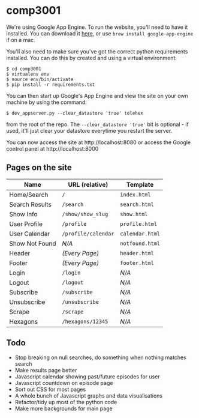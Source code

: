 # comp3001

We're using Google App Engine. To run the website, you'll need to have it
installed. You can download it
[here](https://developers.google.com/appengine/downloads#Google_App_Engine_SDK_for_Python),
or use `brew install google-app-engine` if on a mac.

You'll also need to make sure you've got the correct python requirements
installed. You can do this by created and using a virtual environment:

```
$ cd comp3001
$ virtualenv env
$ source env/bin/activate
$ pip install -r requirements.txt
```

You can then start up Google's App Engine and view the site on your own machine
by using the command:

```
$ dev_appserver.py --clear_datastore 'true' telehex
```

from the root of the repo. The `--clear_datastore 'true'` bit is optional - if
used, it'll just clear your datastore everytime you restart the server.

You can now access the site at http://localhost:8080 or access the Google
control panel at http://localhost:8000

## Pages on the site

| Name           | URL (relative)      | Template        |
|----------------|---------------------|-----------------|
| Home/Search    | `/`                 | `index.html`    |
| Search Results | `/search`           | `search.html`   |
| Show Info      | `/show/show_slug`   | `show.html`     |
| User Profile   | `/profile`          | `profile.html`  |
| User Calendar  | `/profile/calendar` | `calendar.html` |
| Show Not Found | *N/A*               | `notfound.html` |
| Header         | *(Every Page)*      | `header.html`   |
| Footer         | *(Every Page)*      | `footer.html`   |
| Login          | `/login`            | *N/A*           |
| Logout         | `/logout`           | *N/A*           |
| Subscribe      | `/subscribe`        | *N/A*           |
| Unsubscribe    | `/unsubscribe`      | *N/A*           |
| Scrape         | `/scrape`           | *N/A*           |
| Hexagons       | `/hexagons/12345`   | *N/A*           |

## Todo

* Stop breaking on null searches, do something when nothing matches search
* Make results page better
* Javascript calendar showing past/future episodes for user
* Javascript countdown on episode page
* Sort out CSS for most pages
* A whole bunch of Javascript graphs and data visualisations
* Refactor/tidy up most of the python code
* Make more backgrounds for main page
